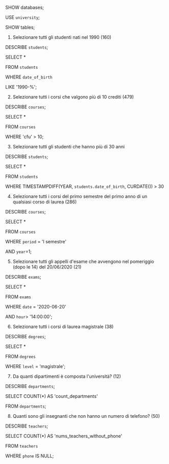 SHOW databases;

USE `university`;

SHOW tables;

1. Selezionare tutti gli studenti nati nel 1990 (160)

DESCRIBE `students`;

SELECT * 

FROM `students`

WHERE `date_of_birth` 

LIKE '1990-%';

2. Selezionare tutti i corsi che valgono più di 10 crediti (479)

DESCRIBE `courses`;

SELECT *

FROM `courses`

WHERE 'cfu' > 10;

3. Selezionare tutti gli studenti che hanno più di 30 anni

DESCRIBE `students`;

SELECT *

FROM `students`

WHERE TIMESTAMPDIFF(YEAR, `students.date_of_birth`, CURDATE()) > 30

4. Selezionare tutti i corsi del primo semestre del primo anno di un qualsiasi corso di laurea (286)

DESCRIBE `courses`;

SELECT *

FROM `courses`

WHERE `period` = 'I semestre'

  AND `year`=1;

5. Selezionare tutti gli appelli d'esame che avvengono nel pomeriggio (dopo le 14) del 20/06/2020 (21)

DESCRIBE `exams`;

SELECT *

FROM `exams`

WHERE `date` = '2020-06-20'

  AND `hour`> '14:00:00';

6. Selezionare tutti i corsi di laurea magistrale (38)

DESCRIBE `degrees`;

SELECT *

FROM `degrees`

WHERE `level` = 'magistrale';

7. Da quanti dipartimenti è composta l'università? (12)

DESCRIBE `departments`;

SELECT COUNT(*) AS 'count_departments'

FROM `departments`;

8. Quanti sono gli insegnanti che non hanno un numero di telefono? (50)

DESCRIBE `teachers`;

SELECT COUNT(*) AS 'nums_teachers_without_phone'

FROM `teachers`

WHERE `phone` IS NULL;